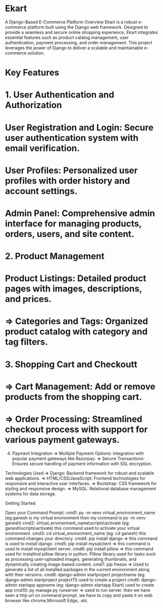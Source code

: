 # Ekart
A Django-Based E-Commerce Platform Overview Ekart is a robust e-commerce platform built using the Django web framework. Designed to provide a seamless and secure online shopping experience, Ekart integrates essential features such as product catalog management, user authentication, payment processing, and order management. This project leverages the power of Django to deliver a scalable and maintainable e-commerce solution.

# Key Features 
# 1. User Authentication and Authorization 
# User Registration and Login: Secure user authentication system with email verification. 
# User Profiles: Personalized user profiles with order history and account settings. 
# Admin Panel: Comprehensive admin interface for managing products, orders, users, and site content.

# 2. Product Management
# Product Listings: Detailed product pages with images, descriptions, and prices. 
# => Categories and Tags: Organized product catalog with category and tag filters.

# 3. Shopping Cart and Checkoutt 
# => Cart Management: Add or remove products from the shopping cart. 
# => Order Processing: Streamlined checkout process with support for various payment gateways.

4. Payment Integration => Multiple Payment Options: Integration with popular payment gateways like Razorpay. => Secure Transactions: Ensures secure handling of payment information with SSL encryption.

Technologies Used => Django: Backend framework for robust and scalable web applications. => HTML/CSS/JavaScript: Frontend technologies for responsive and interactive user interfaces. => Bootstrap: CSS framework for styling and responsive design. => MySQL: Relational database management systems for data storage.

Getting Started

Open your Command Prompt: cmd1: py -m venv virtual_environment_name (eg:ganesh is my virtual environment then my command is py -m venv ganesh) cmd2: virtual_environment_name\scripts\activate (eg: ganesh\scripts\activate) this command used to activate your virtual environment. cmd3: cd virtual_environment_name (eg: cd ganesh) this command changes your directory. cmd4: pip install django => this command is used to install django. cmd5: pip install mysqlclient => this command is used to install mysqlclient server. cmd6: pip install pillow => this command used for installind pillow library in python. Pillow library used for tasks such as processing user-uploaded images, generating thumbnails, and dynamically creating image-based content. cmd7: pip freeze => Used to generate a list of all installed packages in the current environment along with their versions. cmd8: django-admin startproject projectname (eg: django-admin startproject project11) used to create a project cmd9: django-admin startapp appname (eg: django-admin startapp Ekart) used to create app cmd10: py manage.py runserver => used to run server. then we have seen a http url on command prompt. we have to copy and paste it on web browser like chrome,Microsoft Edge,..etc.
